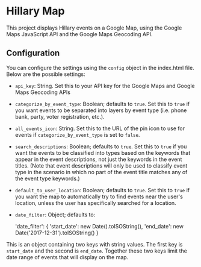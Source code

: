 # Hillary Map
This project displays Hillary events on a Google Map, using the Google Maps JavaScript API and the Google Maps Geocoding API.

## Configuration
You can configure the settings using the `config` object in the index.html file. Below are the possible settings:

- `api_key`: String. Set this to your API key for the Google Maps and Google Maps Geocoding APIs
- `categorize_by_event_type`: Boolean; defaults to `true`. Set this to `true` if you want events to be separated into layers by event type (i.e. phone bank, party, voter registration, etc.).
- `all_events_icon`: String. Set this to the URL of the pin icon to use for events if `categorize_by_event_type` is set to `false`.
- `search_descriptions`: Boolean; defaults to `true`. Set this to `true` if you want the events to be classified into types based on the keywords that appear in the event descriptions, not just the keywords in the event titles. (Note that event descriptions will only be used to classify event type in the scenario in which no part of the event title matches any of the event type keywords.)
- `default_to_user_location`: Boolean; defaults to `true`. Set this to `true` if you want the map to automatically try to find events near the user's location, unless the user has specifically searched for a location.
- `date_filter`: Object; defaults to:

    'date_filter': {
      'start_date': new Date().toISOString(),
      'end_date': new Date('2017-12-31').toISOString()
    }

 This is an object containing two keys with string values. The first key is `start_date` and the second is `end_date`. Together these two keys limit the date range of events that will display on the map.

